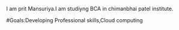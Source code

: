 
I am prit Mansuriya.I am studiyng BCA in chimanbhai patel institute.


#Goals:Developing Professional skills,Cloud computing
